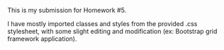 This is my submission for Homework #5.

I have mostly imported classes and styles from the provided .css stylesheet,
with some slight editing and modification (ex: Bootstrap grid framework application).
